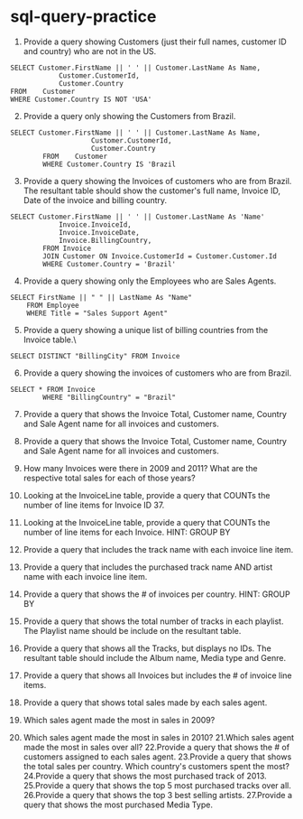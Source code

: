# sql-query-practice

1. Provide a query showing Customers (just their full names, customer ID and country) who are not in the US.

```
SELECT Customer.FirstName || ' ' || Customer.LastName As Name,
            Customer.CustomerId, 
            Customer.Country
FROM    Customer
WHERE Customer.Country IS NOT 'USA'
```


2. Provide a query only showing the Customers from Brazil.

```
SELECT Customer.FirstName || ' ' || Customer.LastName As Name,
                    Customer.CustomerId, 
                    Customer.Country
        FROM    Customer
        WHERE Customer.Country IS 'Brazil
```


3. Provide a query showing the Invoices of customers who are from Brazil. The resultant table should show the customer's full name, Invoice ID, Date of the invoice and billing country.

```
SELECT Customer.FirstName || ' ' || Customer.LastName As 'Name'
            Invoice.InvoiceId,
            Invoice.InvoiceDate,
            Invoice.BillingCountry,
        FROM Invoice 
        JOIN Customer ON Invoice.CustomerId = Customer.Customer.Id
        WHERE Customer.Country = 'Brazil'
```


4. Provide a query showing only the Employees who are Sales Agents.

```
SELECT FirstName || " " || LastName As "Name"
	FROM Employee
	WHERE Title = "Sales Support Agent"
```


5. Provide a query showing a unique list of billing countries from the Invoice table.\

```
SELECT DISTINCT "BillingCity" FROM Invoice
```


6. Provide a query showing the invoices of customers who are from Brazil.

```
SELECT * FROM Invoice 
        WHERE "BillingCountry" = "Brazil"
```


7. Provide a query that shows the Invoice Total, Customer name, Country and Sale Agent name for all invoices and customers.

8. Provide a query that shows the Invoice Total, Customer name, Country and Sale Agent name for all invoices and customers.
9. How many Invoices were there in 2009 and 2011? What are the respective total sales for each of those years?
10. Looking at the InvoiceLine table, provide a query that COUNTs the number of line items for Invoice ID 37.
11. Looking at the InvoiceLine table, provide a query that COUNTs the number of line items for each Invoice. HINT: GROUP BY
12. Provide a query that includes the track name with each invoice line item.
13. Provide a query that includes the purchased track name AND artist name with each invoice line item.
14. Provide a query that shows the # of invoices per country. HINT: GROUP BY
15. Provide a query that shows the total number of tracks in each playlist. The Playlist name should be include on the resultant table.
16. Provide a query that shows all the Tracks, but displays no IDs. The resultant table should include the Album name, Media type and Genre.
17. Provide a query that shows all Invoices but includes the # of invoice line items.
18. Provide a query that shows total sales made by each sales agent.
19. Which sales agent made the most in sales in 2009?
20. Which sales agent made the most in sales in 2010?
21.Which sales agent made the most in sales over all?
22.Provide a query that shows the # of customers assigned to each sales agent.
23.Provide a query that shows the total sales per country. Which country's customers spent the most?
24.Provide a query that shows the most purchased track of 2013.
25.Provide a query that shows the top 5 most purchased tracks over all.
26.Provide a query that shows the top 3 best selling artists.
27.Provide a query that shows the most purchased Media Type.